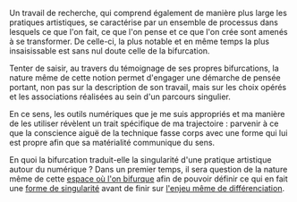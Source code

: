 Un travail de recherche, qui comprend également de manière plus large les pratiques artistiques, se caractérise par un ensemble de processus dans lesquels ce que l'on fait, ce que l'on pense et ce que l'on crée sont amenés à se transformer. De celle-ci, la plus notable et en même temps la plus insaisissable est sans nul doute celle de la bifurcation.

Tenter de saisir, au travers du témoignage de ses propres bifurcations, la nature même de cette notion permet d'engager une démarche de pensée portant, non pas sur la description de son travail, mais sur les choix opérés et les associations réalisées au sein d'un parcours singulier.

En ce sens, les outils numériques que je me suis appropriés et ma manière de les utiliser révèlent un trait spécifique de ma trajectoire : parvenir à ce que la conscience aiguë de la technique fasse corps avec une forme qui lui est propre afin que sa matérialité communique du sens.

En quoi la bifurcation traduit-elle la singularité d'une pratique artistique autour du numérique ? Dans un premier temps, il sera question de la nature même de cette [espace où l'on bifurque](https://bifurcation.etxetxe.fr/3-espace-de-la-bifurcation/1-0-introduction/) afin de pouvoir définir ce qui en fait une [forme de singularité](https://bifurcation.etxetxe.fr/4-questionner-le-paradigme-de-la-singularite/2-0-introduction/) avant de finir sur [l'enjeu même de différenciation](https://bifurcation.etxetxe.fr/5-etre-different-mais-relie/3-0-introduction/).
